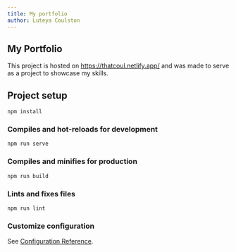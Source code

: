 ```yaml
---
title: My portfolio
author: Luteya Coulston
---
```

## My Portfolio
This project is hosted on https://thatcoul.netlify.app/ and was made to serve as a project to showcase my skills.

## Project setup
```
npm install
```

### Compiles and hot-reloads for development
```
npm run serve
```

### Compiles and minifies for production
```
npm run build
```

### Lints and fixes files
```
npm run lint
```

### Customize configuration
See [Configuration Reference](https://cli.vuejs.org/config/).
